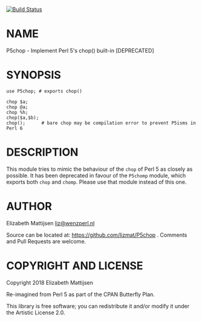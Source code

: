 [![Build Status](https://travis-ci.org/lizmat/P5chop.svg?branch=master)](https://travis-ci.org/lizmat/P5chop)

NAME
====

P5chop - Implement Perl 5's chop() built-in [DEPRECATED]

SYNOPSIS
========

    use P5chop; # exports chop()

    chop $a;
    chop @a;
    chop %h;
    chop($a,$b);
    chop();      # bare chop may be compilation error to prevent P5isms in Perl 6

DESCRIPTION
===========

This module tries to mimic the behaviour of the `chop` of Perl 5 as closely as possible. It has been deprecated in favour of the `P5chomp` module, which exports both `chop` and `chomp`. Please use that module instead of this one.

AUTHOR
======

Elizabeth Mattijsen <liz@wenzperl.nl>

Source can be located at: https://github.com/lizmat/P5chop . Comments and Pull Requests are welcome.

COPYRIGHT AND LICENSE
=====================

Copyright 2018 Elizabeth Mattijsen

Re-imagined from Perl 5 as part of the CPAN Butterfly Plan.

This library is free software; you can redistribute it and/or modify it under the Artistic License 2.0.

